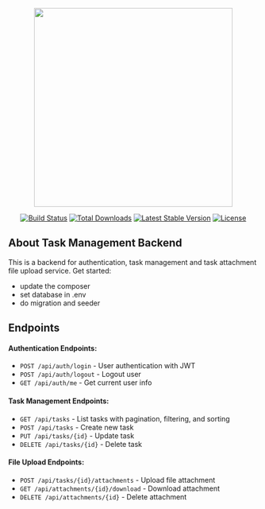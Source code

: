 <p align="center"><a href="https://laravel.com" target="_blank"><img src="https://raw.githubusercontent.com/laravel/art/master/logo-lockup/5%20SVG/2%20CMYK/1%20Full%20Color/laravel-logolockup-cmyk-red.svg" width="400"></a></p>

<p align="center">
<a href="https://travis-ci.org/laravel/framework"><img src="https://travis-ci.org/laravel/framework.svg" alt="Build Status"></a>
<a href="https://packagist.org/packages/laravel/framework"><img src="https://img.shields.io/packagist/dt/laravel/framework" alt="Total Downloads"></a>
<a href="https://packagist.org/packages/laravel/framework"><img src="https://img.shields.io/packagist/v/laravel/framework" alt="Latest Stable Version"></a>
<a href="https://packagist.org/packages/laravel/framework"><img src="https://img.shields.io/packagist/l/laravel/framework" alt="License"></a>
</p>

## About Task Management Backend

This is a backend for authentication, task management and task attachment file upload service. Get started:

- update the composer
- set database in .env
- do migration and seeder

## Endpoints
#### Authentication Endpoints:
- `POST /api/auth/login` - User authentication with JWT
- `POST /api/auth/logout` - Logout user
- `GET /api/auth/me` - Get current user info

#### Task Management Endpoints:
- `GET /api/tasks` - List tasks with pagination, filtering, and sorting
- `POST /api/tasks` - Create new task
- `PUT /api/tasks/{id}` - Update task
- `DELETE /api/tasks/{id}` - Delete task

#### File Upload Endpoints:
- `POST /api/tasks/{id}/attachments` - Upload file attachment
- `GET /api/attachments/{id}/download` - Download attachment
- `DELETE /api/attachments/{id}` - Delete attachment
